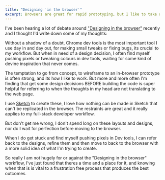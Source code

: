 ```yaml
---
title: "Designing 'in the browser'"
excerpt: Browsers are great for rapid prototyping, but I like to take a step back now and again.
---
```


I've been hearing a lot of debate around ["Designing in the browser"](https://twitter.com/search?q=design%20in%20browser&src=typd) recently and I thought I'd write down some of my thoughts:

Without a shadow of a doubt, Chrome dev tools is the most important tool I use day in and day out, for making small tweaks or fixing bugs, its crucial to my workflow. But when in need of a design decision, I often find myself pushing pixels or tweaking colours in dev tools, waiting for some kind of devine inspiration that never comes.

The temptation to go from concept, to wireframe to an in-browser prototype is often strong, and its how I like to work. But more and more often I'm finding that get some design decisions BEFORE building the code is super helpful for referring to when the thoughts in my head are not translating to the web page.

I use [Sketch](https://www.sketchapp.com/) to create these, I love how nothing can be made in Sketch that can't be replicated in the browser. The restraints are great and it really applies to my full-stack developer workflow.

But don't get me wrong, I don't spend long on these layouts and designs, nor do I wait for perfection before moving to the browser.

When I do get stuck and find myself pushing pixels in Dev tools, I can refer back to the designs, refine them and then move to back to the browser with a more solid idea of what I'm trying to create.

So really I am not hugely for or against the "Designing in the browser" workflow, I've just found that theres a time and a place for it, and knowing when that is is vital to a frustration free process that produces the best outcomes.
